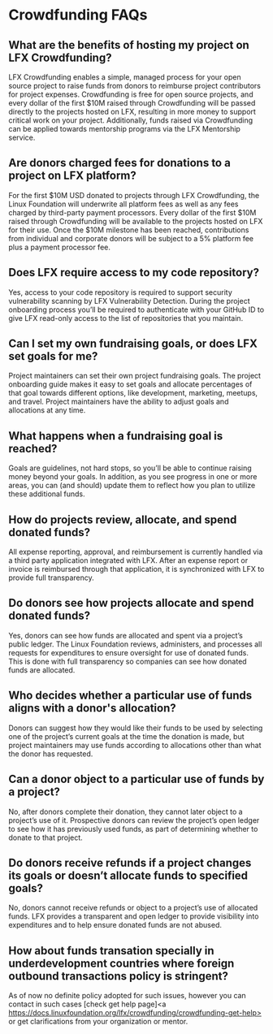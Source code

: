 # Crowdfunding FAQs

## What are the benefits of hosting my project on LFX Crowdfunding? <a id="FundingFAQs-WhatarethebenefitsofhostingmyprojectonCommunityBridgeFunding?"></a>

LFX Crowdfunding enables a simple, managed process for your open source project to raise funds from donors to reimburse project contributors for project expenses. Crowdfunding is free for open source projects, and every dollar of the first $10M raised through Crowdfunding will be passed directly to the projects hosted on LFX, resulting in more money to support critical work on your project. Additionally, funds raised via Crowdfunding can be applied towards mentorship programs via the LFX Mentorship service.

## Are donors charged fees for donations to a project on LFX platform? <a id="FundingFAQs-AredonorschargedfeesfordonationstoaprojectonCommunityBridge?"></a>

For the first $10M USD donated to projects through LFX Crowdfunding, the Linux Foundation will underwrite all platform fees as well as any fees charged by third-party payment processors. Every dollar of the first $10M raised through Crowdfunding will be available to the projects hosted on LFX for their use. Once the $10M milestone has been reached, contributions from individual and corporate donors will be subject to a 5% platform fee plus a payment processor fee.

## Does LFX require access to my code repository? <a id="FundingFAQs-DoesCommunityBridgerequireaccesstomycoderepository?"></a>

Yes, access to your code repository is required to support security vulnerability scanning by LFX Vulnerability Detection. During the project onboarding process you’ll be required to authenticate with your GitHub ID to give LFX read-only access to the list of repositories that you maintain.

## Can I set my own fundraising goals, or does LFX set goals for me? <a id="FundingFAQs-CanIsetmyownfundraisinggoals,ordoesCommunityBridgesetgoalsforme?"></a>

Project maintainers can set their own project fundraising goals. The project onboarding guide makes it easy to set goals and allocate percentages of that goal towards different options, like development, marketing, meetups, and travel. Project maintainers have the ability to adjust goals and allocations at any time.

## What happens when a fundraising goal is reached? <a id="FundingFAQs-Whathappenswhenafundraisinggoalisreached?"></a>

Goals are guidelines, not hard stops, so you’ll be able to continue raising money beyond your goals. In addition, as you see progress in one or more areas, you can \(and should\) update them to reflect how you plan to utilize these additional funds.

## How do projects review, allocate, and spend donated funds? <a id="FundingFAQs-Howdoprojectsreview,allocate,andspenddonatedfunds?"></a>

All expense reporting, approval, and reimbursement is currently handled via a third party application integrated with LFX. After an expense report or invoice is reimbursed through that application, it is synchronized with LFX to provide full transparency.

## Do donors see how projects allocate and spend donated funds? <a id="FundingFAQs-Dodonorsseehowprojectsallocateandspenddonatedfunds?"></a>

Yes, donors can see how funds are allocated and spent via a project’s public ledger. The Linux Foundation reviews, administers, and processes all requests for expenditures to ensure oversight for use of donated funds. This is done with full transparency so companies can see how donated funds are allocated.

## Who decides whether a particular use of funds aligns with a donor's allocation? <a id="FundingFAQs-Whodecideswhetheraparticularuseoffundsalignswithadonor&apos;sallocation?"></a>

Donors can suggest how they would like their funds to be used by selecting one of the project’s current goals at the time the donation is made, but project maintainers may use funds according to allocations other than what the donor has requested.

## Can a donor object to a particular use of funds by a project? <a id="FundingFAQs-Canadonorobjecttoaparticularuseoffundsbyaproject?"></a>

No, after donors complete their donation, they cannot later object to a project’s use of it. Prospective donors can review the project’s open ledger to see how it has previously used funds, as part of determining whether to donate to that project.

## Do donors receive refunds if a project changes its goals or doesn’t allocate funds to specified goals? <a id="FundingFAQs-Dodonorsreceiverefundsifaprojectchangesitsgoalsordoesn&#x2019;tallocatefundstospecifiedgoals?"></a>

No, donors cannot receive refunds or object to a project’s use of allocated funds. LFX provides a transparent and open ledger to provide visibility into expenditures and to help ensure donated funds are not abused.

## How about funds transation specially in underdevelopment countries where foreign outbound transactions policy is stringent?<a id=FundoingFAQs-Howaboutfundstransactionspeciallyinunderdevelopmentcountrieswhereforeignoutnoundtransactiospolicyisstringent?></a>

As of now no definite policy adopted for such issues, however you can contact in such cases [check get help page]<a https://docs.linuxfoundation.org/lfx/crowdfunding/crowdfunding-get-help></a> or get clarifications from your organization or mentor.

